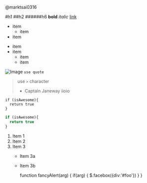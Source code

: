 @marktsai0316 


#h1
##h2
######h6
**bold**
*italic*
[link](http://google.com)
* item
  * item
* item
- item
- item 
  - item
  - item
  
![Image](https://octodex.github.com/images/yaktocat.png)
`use quote`

> use `>` character
> - Captain Janeway
> iioio

```
if (isAwesome){
  return true
}
```
```javascript
if (isAwesome){
  return true
}
```
1. Item 1
2. Item 2
3. Item 3
   * Item 3a
   * Item 3b
  
     function fancyAlert(arg) {
      if(arg) {
        $.facebox({div:'#foo'})
      }
     }
